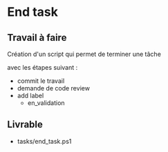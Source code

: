 # End task

## Travail à faire

Création d'un script qui permet de terminer une tâche 

avec les étapes suivant :

- commit le travail
- demande de code review
- add label
  - en_validation

## Livrable
- tasks/end_task.ps1